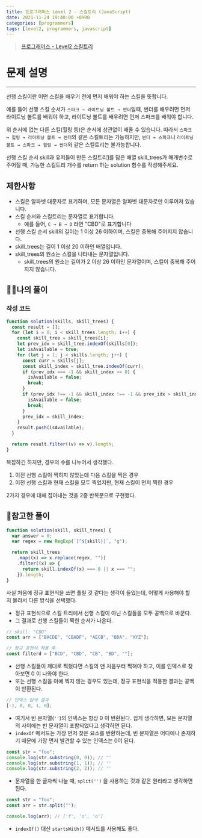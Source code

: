 ```yaml
---
title: 프로그래머스 Level 2 - 스킬트리 (JavaScript)
date: 2021-11-24 19:40:00 +0900
categories: [programmers]
tags: [level2, programmers, javascript]
---
```


> [프로그래머스 - Level2 스킬트리](https://programmers.co.kr/learn/courses/30/lessons/49993)

# 문제 설명

---

선행 스킬이란 어떤 스킬을 배우기 전에 먼저 배워야 하는 스킬을 뜻합니다.

예를 들어 선행 스킬 순서가 `스파크 → 라이트닝 볼트 → 썬더`일때, 썬더를 배우려면 먼저 라이트닝 볼트를 배워야 하고, 라이트닝 볼트를 배우려면 먼저 스파크를 배워야 합니다.

위 순서에 없는 다른 스킬(힐링 등)은 순서에 상관없이 배울 수 있습니다. 따라서 `스파크 → 힐링 → 라이트닝 볼트 → 썬더`와 같은 스킬트리는 가능하지만, `썬더 → 스파크`나 `라이트닝 볼트 → 스파크 → 힐링 → 썬더`와 같은 스킬트리는 불가능합니다.

선행 스킬 순서 skill과 유저들이 만든 스킬트리[1](https://programmers.co.kr/learn/courses/30/lessons/49993#fn1)를 담은 배열 skill_trees가 매개변수로 주어질 때, 가능한 스킬트리 개수를 return 하는 solution 함수를 작성해주세요.

## 제한사항

- 스킬은 알파벳 대문자로 표기하며, 모든 문자열은 알파벳 대문자로만 이루어져 있습니다.
- 스킬 순서와 스킬트리는 문자열로 표기합니다.
  - 예를 들어, `C → B → D` 라면 "CBD"로 표기합니다
- 선행 스킬 순서 skill의 길이는 1 이상 26 이하이며, 스킬은 중복해 주어지지 않습니다.
- skill_trees는 길이 1 이상 20 이하인 배열입니다.
- skill_trees의 원소는 스킬을 나타내는 문자열입니다.
  - skill_trees의 원소는 길이가 2 이상 26 이하인 문자열이며, 스킬이 중복해 주어지지 않습니다.

## 🙋‍♂️나의 풀이

### 작성 코드

```javascript
function solution(skills, skill_trees) {
  const result = [];
  for (let i = 0; i < skill_trees.length; i++) {
    const skill_tree = skill_trees[i];
    let prev_idx = skill_tree.indexOf(skills[0]);
    let isAvailable = true;
    for (let j = 1; j < skills.length; j++) {
      const curr = skills[j];
      const skill_index = skill_tree.indexOf(curr);
      if (prev_idx === -1 && skill_index >= 0) {
        isAvailable = false;
        break;
      }
      if (prev_idx !== -1 && skill_index !== -1 && prev_idx > skill_index) {
        isAvailable = false;
        break;
      }
      prev_idx = skill_index;
    }
    result.push(isAvailable);
  }

  return result.filter((v) => v).length;
}
```

복잡하긴 하지만, 경우의 수를 나누어서 생각했다.

1. 이전 선행 스킬이 찍히지 않았는데 다음 스킬을 찍은 경우
2. 이전 선행 스킬과 현재 스킬을 모두 찍었지만, 현재 스킬이 먼저 찍힌 경우

2가지 경우에 대해 잡아내는 것을 2중 반복문으로 구현했다.

## 👀참고한 풀이

```javascript
function solution(skill, skill_trees) {
  var answer = 0;
  var regex = new RegExp(`[^${skill}]`, "g");

  return skill_trees
    .map((x) => x.replace(regex, ""))
    .filter((x) => {
      return skill.indexOf(x) === 0 || x === "";
    }).length;
}
```

사실 처음에 정규 표현식을 쓰면 풀릴 것 같다는 생각이 들었는데, 어떻게 사용해야 할 지 몰라서 다른 방식을 선택했다.

- 정규 표현식으로 스킬 트리에서 선행 스킬이 아닌 스킬들을 모두 공백으로 바꾼다.
- 그 결과로 선행 스킬들이 찍힌 순서가 나온다.

```javascript
// skill: "CBD"
const arr = ["BACDE", "CBADF", "AECB", "BDA", "XYZ"];

// 정규 표현식 적용 후
const filterd = ["BCD", "CBD", "CB", "BD", ""];
```

- 선행 스킬들이 제대로 찍혔다면 스킬의 맨 처음부터 찍혀야 하고, 이를 인덱스로 찾아보면 0 이 나와야 한다.
- 또는 선행 스킬을 아예 찍지 않는 경우도 있는데, 정규 표현식을 적용한 결과는 공백이 반환된다.

```javascript
// 인덱스 탐색 결과
[-1, 0, 0, 1, 0];
```

- 여기서 빈 문자열(`''`)의 인덱스는 항상 0 이 반환된다. 쉽게 생각하면, 모든 문자열의 사이에는 빈 문자열이 포함되었다고 생각하면 된다.
- `indexOf` 메서드는 가장 먼저 찾은 요소를 반환하는데, 빈 문자열은 어디에나 존재하기 때문에 가장 먼저 발견할 수 있는 인덱스는 0이 된다.

```javascript
const str = "foo";
console.log(str.substring(0, 0)); // ''
console.log(str.substring(1, 1)); // ''
console.log(str.substring(2, 2)); // ''
```

- 문자열을 한 글자씩 나눌 때, `split('')` 을 사용하는 것과 같은 원리라고 생각하면 된다.

```javascript
const str = "foo";
const arr = str.split("");

console.log(arr); // ['f', 'o', 'o']
```

- `indexOf()` 대신 `startsWith()` 메서드를 사용해도 좋다.
